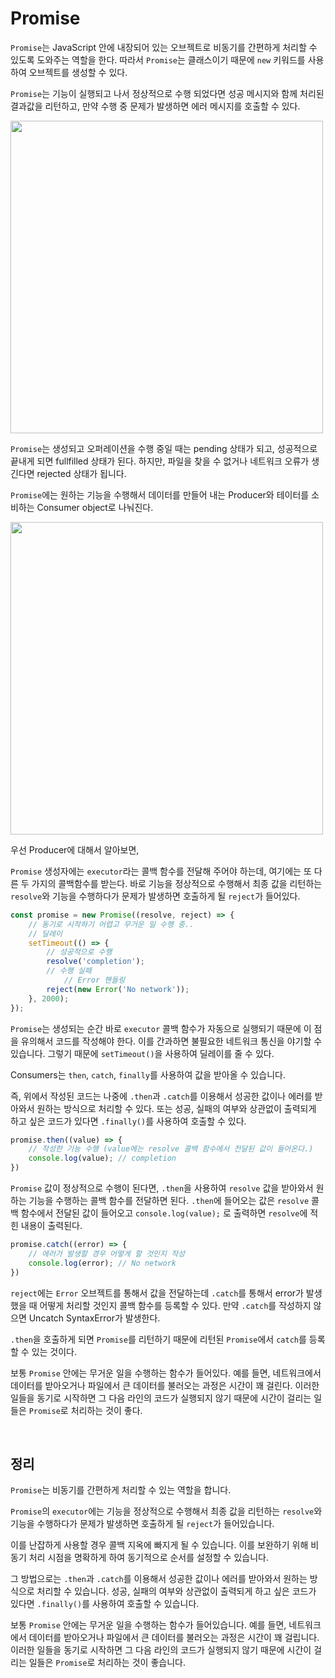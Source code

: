 # Promise

`Promise`는 JavaScript 안에 내장되어 있는 오브젝트로 비동기를 간편하게 처리할 수 있도록 도와주는 역할을 한다. 따라서 `Promise`는 클래스이기 때문에 `new` 키워드를 사용하여 오브젝트를 생성할 수 있다.

 `Promise`는 기능이 실행되고 나서 정상적으로 수행 되었다면 성공 메시지와 함께 처리된 결과값을 리턴하고, 만약 수행 중 문제가 발생하면 에러 메시지를 호출할 수 있다.

<img src="https://github.com/moeyg/Front-end-Knowledge/blob/7865562c07b10183112ec5ac2cdb1bc2eb5c2b4f/Images/Promise/Promise-1.png" width="500px" />

 `Promise`는 생성되고 오퍼레이션을 수행 중일 때는 pending 상태가 되고, 성공적으로 끝내게 되면 fullfilled 상태가 된다. 하지만, 파일을 찾을 수 없거나 네트워크 오류가 생긴다면 rejected 상태가 됩니다. 

 `Promise`에는 원하는 기능을 수행해서 데이터를 만들어 내는 Producer와 테이터를 소비하는 Consumer object로 나눠진다.

<img src="https://github.com/moeyg/Front-end-Knowledge/blob/7865562c07b10183112ec5ac2cdb1bc2eb5c2b4f/Images/Promise/Promise-2.png" width="500px" />

 우선 Producer에 대해서 알아보면, 

 `Promise` 생성자에는 `executor`라는 콜백 함수를 전달해 주어야 하는데, 여기에는 또 다른 두 가지의 콜백함수를 받는다. 바로 기능을 정상적으로 수행해서 최종 값을 리턴하는 `resolve`와 기능을 수행하다가 문제가 발생하면 호출하게 될 `reject`가 들어있다.

```jsx
const promise = new Promise((resolve, reject) => {
	// 동기로 시작하기 어렵고 무거운 일 수행 중..
	// 딜레이 
	setTimeout(() => {
		// 성공적으로 수행
		resolve('completion');
		// 수행 실패
    		// Error 핸들링
		reject(new Error('No network'));
	}, 2000);
});
```

 `Promise`는 생성되는 순간 바로 `executor` 콜백 함수가 자동으로 실행되기 때문에 이 점을 유의해서 코드를 작성해야 한다. 이를 간과하면 불필요한 네트워크 통신을 야기할 수 있습니다. 그렇기 때문에 `setTimeout()`을 사용하여 딜레이를 줄 수 있다.

  Consumers는 `then`, `catch`, `finally`를 사용하여 값을 받아올 수 있습니다. 

 즉, 위에서 작성된 코드는 나중에 `.then`과 `.catch`를 이용해서 성공한 값이나 에러를 받아와서 원하는 방식으로 처리할 수 있다. 또는 성공, 실패의 여부와 상관없이 출력되게 하고 싶은 코드가 있다면 `.finally()`를 사용하여 호출할 수 있다.

```jsx
promise.then((value) => {
	// 작성한 기능 수행 (value에는 resolve 콜백 함수에서 전달된 값이 들어온다.)
	console.log(value); // completion
})
```

 `Promise` 값이 정상적으로 수행이 된다면, `.then`을 사용하여 `resolve` 값을 받아와서 원하는 기능을 수행하는 콜백 함수를 전달하면 된다. `.then`에 들어오는 값은 `resolve` 콜백 함수에서 전달된 값이 들어오고 `console.log(value);` 로 출력하면 `resolve`에 적힌 내용이 출력된다.

```jsx
promise.catch((error) => {
	// 에러가 발생할 경우 어떻게 할 것인지 작성
	console.log(error); // No network
})
```

 `reject`에는 `Error` 오브젝트를 통해서 값을 전달하는데 `.catch`를 통해서  error가 발생했을 때 어떻게 처리할 것인지 콜백 함수를 등록할 수 있다. 만약 `.catch`를 작성하지 않으면 Uncatch SyntaxError가 발생한다.

 `.then`을 호출하게 되면 `Promise`를 리턴하기 때문에 리턴된 `Promise`에서 `catch`를 등록할 수 있는 것이다.

 보통 `Promise` 안에는 무거운 일을 수행하는 함수가 들어있다. 예를 들면, 네트워크에서 데이터를 받아오거나 파일에서 큰 데이터를 불러오는 과정은 시간이 꽤 걸린다. 이러한 일들을 동기로 시작하면 그 다음 라인의 코드가 실행되지 않기 때문에 시간이 걸리는 일들은 `Promise`로 처리하는 것이 좋다.
 
 <br>

## 정리

 `Promise`는 비동기를 간편하게 처리할 수 있는 역할을 합니다.

 `Promise`의 `executor`에는 기능을 정상적으로 수행해서 최종 값을 리턴하는 `resolve`와 기능을 수행하다가 문제가 발생하면 호출하게 될 `reject`가 들어있습니다.

 이를 난잡하게 사용할 경우 콜백 지옥에 빠지게 될 수 있습니다. 이를 보완하기 위해 비동기 처리 시점을 명확하게 하여 동기적으로 순서를 설정할 수 있습니다.

 그 방법으로는 `.then`과 `.catch`를 이용해서 성공한 값이나 에러를 받아와서 원하는 방식으로 처리할 수 있습니다. 성공, 실패의 여부와 상관없이 출력되게 하고 싶은 코드가 있다면 `.finally()`를 사용하여 호출할 수 있습니다.

 보통 `Promise` 안에는 무거운 일을 수행하는 함수가 들어있습니다. 예를 들면, 네트워크에서 데이터를 받아오거나 파일에서 큰 데이터를 불러오는 과정은 시간이 꽤 걸립니다. 이러한 일들을 동기로 시작하면 그 다음 라인의 코드가 실행되지 않기 때문에 시간이 걸리는 일들은 `Promise`로 처리하는 것이 좋습니다.
